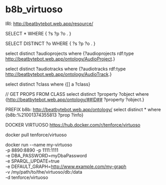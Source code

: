 # b8b_virtuoso

IRI: http://beatbytebot.web.app/resource/

SELECT * WHERE { ?s ?p ?o . }

SELECT DISTINCT ?o WHERE { ?s ?p ?o . }

select distinct ?audioprojects where {?audioprojects rdf:type <http://beatbytebot.web.app/ontology/AudioProject>.}

select distinct ?audiotracks where {?audiotracks rdf:type <http://beatbytebot.web.app/ontology/AudioTrack>.}

select distinct ?class where {[] a ?class} 

// GET PROPS FROM CLASS
select distinct ?property ?object where {<http://beatbytebot.web.app/ontology/##ID##> ?property ?object.}


PREFIX b8b:  <http://beatbytebot.web.app/ontology/>
select distinct * where {b8b:%21001374355813 ?prop ?info}
 	

DOCKER VIRTUOSO
https://hub.docker.com/r/tenforce/virtuoso

docker pull tenforce/virtuoso

docker run --name my-virtuoso \
    -p 8890:8890 -p 1111:1111 \
    -e DBA_PASSWORD=myDbaPassword \
    -e SPARQL_UPDATE=true \
    -e DEFAULT_GRAPH=http://www.example.com/my-graph \
    -v /my/path/to/the/virtuoso/db:/data \
    -d tenforce/virtuoso
